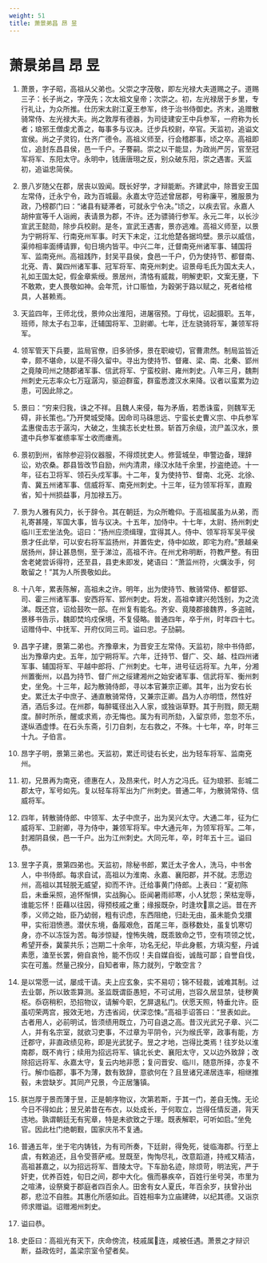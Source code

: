 ```yaml
---
weight: 51
title: 萧景弟昌 昂 昱
---
```


# 萧景弟昌 昂 昱

1. <span id="萧景弟昌_昂_昱-1"></span>
萧景，字子昭，高祖从父弟也。父崇之字茂敬，即左光禄大夫道赐之子。道赐三子：长子尚之，字茂先；次太祖文皇帝；次崇之。初，左光禄居于乡里，专行礼让，为众所推。仕历宋太尉江夏王参军，终于治书侍御史。齐末，追赠散骑常侍、左光禄大夫。尚之敦厚有德器，为司徒建安王中兵参军，一府称为长者；琅邪王僧虔尤善之，每事多与议决。迁步兵校尉，卒官。天监初，追谥文宣侯。尚之子灵钧，仕齐广德令。高祖义师至，行会稽郡事，顷之卒。高祖即位，追封东昌县侯，邑一千户。子謇嗣。崇之以干能显，为政尚严厉，官至冠军将军、东阳太守。永明中，钱唐唐珝之反，别众破东阳，崇之遇害。天监初，追谥忠简侯。

2. <span id="萧景弟昌_昂_昱-2"></span>
景八岁随父在郡，居丧以毁闻。既长好学，才辩能断。齐建武中，除晋安王国左常侍，迁永宁令，政为百城最。永嘉太守范述曾居郡，号称廉平，雅服景为政，乃榜郡门曰：“诸县有疑滞者，可就永宁令决。”顷之，以疾去官。永嘉人胡仲宣等千人诣阙，表请景为郡，不许。还为骠骑行参军。永元二年，以长沙宣武王懿勋，除步兵校尉。是冬，宣武王遇害，景亦逃难。高祖义师至，以景为宁朔将军、行南兗州军事。时天下未定，江北伧楚各据坞壁。景示以威信，渠帅相率面缚请罪，旬日境内皆平。中兴二年，迁督南兗州诸军事、辅国将军、监南兗州。高祖践阼，封吴平县侯，食邑一千户，仍为使持节、都督南、北兗、青、冀四州诸军事、冠军将军、南兗州刺史。诏景母毛氏为国太夫人，礼如王国太妃，假金章紫绶。景居州，清恪有威裁，明解吏职，文案无壅，下不敢欺，吏人畏敬如神。会年荒，计口赈恤，为穀粥于路以赋之，死者给棺具，人甚赖焉。

3. <span id="萧景弟昌_昂_昱-3"></span>
天监四年，王师北伐，景帅众出淮阳，进屠宿预。丁母忧，诏起摄职。五年，班师，除太子右卫率，迁辅国将军、卫尉卿。七年，迁左骁骑将军，兼领军将军。

4. <span id="萧景弟昌_昂_昱-4"></span>
领军管天下兵要，监局官僚，旧多骄侈，景在职峻切，官曹肃然。制局监皆近幸，颇不堪命，以是不得久留中。寻出为使持节、督雍、梁、南、北秦、郢州之竟陵司州之随郡诸军事、信武将军、宁蛮校尉、雍州刺史。八年三月，魏荆州刺史元志率众七万寇潺沟，驱迫群蛮，群蛮悉渡汉水来降。议者以蛮累为边患，可因此除之。

5. <span id="萧景弟昌_昂_昱-5"></span>
景曰：“穷来归我，诛之不祥。且魏人来侵，每为矛盾，若悉诛蛮，则魏军无碍，非长策也。”乃开樊城受降。因命司马硃思远、宁蛮长史曹义宗、中兵参军孟惠俊击志于潺沟，大破之，生擒志长史杜景。斩首万余级，流尸盖汉水，景遣中兵参军崔缋率军士收而瘗焉。

6. <span id="萧景弟昌_昂_昱-6"></span>
景初到州，省除参迎羽仪器服，不得烦扰吏人。修营城垒，申警边备，理辞讼，劝农桑。郡县皆改节自励，州内清肃，缘汉水陆千余里，抄盗绝迹。十一年，征右卫将军、领石头戍军事。十二年，复为使持节、督南、北兗、北徐、青、冀五州诸军事、信威将军、南兗州刺史。十三年，征为领军将军，直殿省，知十州损益事，月加禄五万。

7. <span id="萧景弟昌_昂_昱-7"></span>
景为人雅有风力，长于辞令。其在朝廷，为众所瞻仰。于高祖属虽为从弟，而礼寄甚隆，军国大事，皆与议决。十五年，加侍中。十七年，太尉、扬州刺史临川王宏坐法免。诏曰：“扬州应须缉理，宜得其人。侍中、领军将军吴平侯景才任此举，可以安右将军监扬州，并置佐史，侍中如故，即宅为府。”景越亲居扬州，辞让甚恳恻，至于涕泣，高祖不许。在州尤称明断，符教严整。有田舍老姥尝诉得符，还至县，县吏未即发，姥语曰：“萧监州符，火爄汝手，何敢留之！”其为人所畏敬如此。

8. <span id="萧景弟昌_昂_昱-8"></span>
十八年，累表陈解，高祖未之许。明年，出为使持节、散骑常侍、都督郢、司、霍三州诸军事、安西将军、郢州刺史。将发，高祖幸建兴苑饯别，为之流涕。既还宫，诏给鼓吹一部。在州复有能名。齐安、竟陵郡接魏界，多盗贼，景移书告示，魏即焚坞戍保境，不复侵略。普通四年，卒于州，时年四十七。诏赠侍中、中抚军、开府仪同三司。谥曰忠。子劢嗣。

9. <span id="萧景弟昌_昂_昱-9"></span>
昌字子建，景第二弟也。齐豫章末，为晋安王左常侍。天监初，除中书侍郎，出为豫章内史。五年，加宁朔将军。六年，迁持节、督广、交、越、桂四州诸军事、辅国将军、平越中郎将、广州刺史。七年，进号征远将军。九年，分湘州置衡州，以昌为持节、督广州之绥建湘州之始安诸军事、信武将军、衡州刺史，坐免。十三年，起为散骑侍郎，寻以本官兼宗正卿。其年，出为安右长史。累迁太子中庶子、通直散骑常侍，又兼宗正卿。昌为人亦明悟，然性好酒，酒后多过。在州郡，每醉辄径出入人家，或独诣草野。其于刑戮，颇无期度。醉时所杀，醒或求焉，亦无悔也。属为有司所劾，入留京师，忽忽不乐，遂纵酒虚悸。在石头东斋，引刀自刺，左右救之，不殊。十七年，卒，时年三十九。子伯言。

10. <span id="萧景弟昌_昂_昱-10"></span>
昂字子明，景第三弟也。天监初，累迁司徒右长史，出为轻车将军、监南兗州。

11. <span id="萧景弟昌_昂_昱-11"></span>
初，兄景再为南兗，德惠在人，及昂来代，时人方之冯氏。征为琅邪、彭城二郡太守，军号如先。复以轻车将军出为广州刺史。普通二年，为散骑常侍、信威将军。

12. <span id="萧景弟昌_昂_昱-12"></span>
四年，转散骑侍郎、中领军、太子中庶子，出为吴兴太守。大通二年，征为仁威将军、卫尉卿，寻为侍中，兼领军将军。中大通元年，为领军将军。二年，封湘阴县侯，邑一千户。出为江州刺史。大同元年，卒，时年五十三。谥曰恭。

13. <span id="萧景弟昌_昂_昱-13"></span>
昱字子真，景第四弟也。天监初，除秘书郎，累迁太子舍人，洗马，中书舍人，中书侍郎。每求自试，高祖以为淮南、永嘉、襄阳郡，并不就。志愿边州，高祖以其轻脱无威望，抑而不许。迁给事黄门侍郎。上表曰：“夏初陈启，未垂采照，追怀惭惧，实战胸心。臣闻暑雨祁寒，小人犹怨；荣枯宠辱，谁能忘怀！臣藉以往因，得预枝戚之重；缘报既杂，时逢坎禀之运。昔在齐季，义师之始，臣乃幼弱，粗有识虑，东西阻绝，归赴无由，虽未能负戈擐甲，实衔泪愤懑。潜伏东境，备履艰危，首尾三年，亟移数处，虽复饥寒切身，亦不以冻馁为苦。每涉惊疑，惶怖失魄，既乖致命之节，空有项领之忧，希望开泰，冀蒙共乐；岂期二十余年，功名无纪，毕此身骸，方填沟壑，丹诚素愿，溘至长罢，俯自哀怜，能不伤叹！夫自媒自衒，诚哉可鄙；自誉自伐，实在可羞。然量己揆分，自知者审，陈力就列，宁敢空言？

14. <span id="萧景弟昌_昂_昱-14"></span>
是以常愿一试，屡成干请。夫上应玄象，实不易叨；锦不轻裁，诚难其制。过去业鄣，所以致乖算测。圣监既谓臣愚短，不可试用，岂容久居显禁，徒秽黄枢。忝窃稍积，恐招物议，请解今职，乞屏退私门。伏愿天照，特垂允许。臣虽叨荣两宫，报效无地，方违省闼，伏深恋悚。”高祖手诏答曰：“昱表如此。古者用人，必前明试，皆须绩用既立，乃可自退之高。昔汉光武兄子章、兴二人，并有名宗室，就欲习吏事，不过章为平阴令，兴为缑氏宰，政事有能，方迁郡守，非直政绩见称，即是光武犹子。昱之才地，岂得比类焉！往岁处以淮南郡，既不肯行；续用为招远将军、镇北长史、襄阳太守，又以边外致辞；改除招远将军、永嘉太守，复云内地非愿；复问晋安、临川，随意所择，亦复不行。解巾临郡，事不为薄，数有致辞，意欲何在？且昱诸兄递居连率，相继推毂，未尝缺岁。其同产兄景，今正居籓镇。

15. <span id="萧景弟昌_昂_昱-15"></span>
朕岂厚于景而薄于昱，正是朝序物议，次第若斯，于其一门，差自无愧。无论今日不得如此；昱兄弟昔在布衣，以处成长，于何取立，岂得任情反道，背天违地。孰谓朝廷无有宪章，特是未欲致之于理。既表解职，可听如启。”坐免官。因此杜门绝朝觐，国家庆吊不复通。

16. <span id="萧景弟昌_昂_昱-16"></span>
普通五年，坐于宅内铸钱，为有司所奏，下廷尉，得免死，徙临海郡。行至上虞，有敕追还，且令受菩萨戒。昱既至，恂恂尽礼，改意蹈道，持戒又精洁，高祖甚嘉之，以为招远将军、晋陵太守。下车励名迹，除烦苛，明法宪，严于奸吏，优养百姓，旬日之间，郡中大化。俄而暴疾卒，百姓行坐号哭，市里为之喧沸，设祭奠于郡庭者四百余人。田舍有女人夏氏，年百余岁，扶曾孙出郡，悲泣不自胜。其惠化所感如此。百姓相率为立庙建碑，以纪其德。又诣京师求赠谥。诏赠湘州刺史。

17. <span id="萧景弟昌_昂_昱-17"></span>
谥曰恭。

18. <span id="萧景弟昌_昂_昱-18"></span>
史臣曰：高祖光有天下，庆命傍流，枝戚属连，咸被任遇。萧景之才辩识断，益政佐时，盖梁宗室令望者矣。
